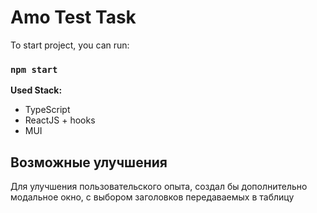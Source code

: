 # Amo Test Task

To start project, you can run:

### `npm start`

**Used Stack:**

- TypeScript
- ReactJS + hooks
- MUI

## Возможные улучшения

Для улучшения пользовательского опыта, создал бы дополнительно модальное окно, с выбором заголовков передаваемых в таблицу
